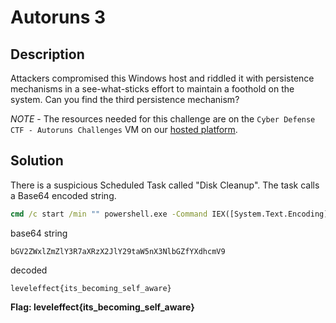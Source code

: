 # Autoruns 3

## Description

Attackers compromised this Windows host and riddled it with persistence mechanisms in a see-what-sticks effort to maintain a foothold on the system. Can you find the third persistence mechanism?

*NOTE* - The resources needed for this challenge are on the `Cyber Defense CTF - Autoruns Challenges` VM on our [hosted platform](https://training.leveleffect.com/courses/f4a9466f-edb0-42ff-bb0e-a95af2b05de5).



## Solution

There is a suspicious Scheduled Task called "Disk Cleanup". The task calls a Base64 encoded string. 



``` cmd
cmd /c start /min "" powershell.exe -Command IEX([System.Text.Encoding]::ASCII.GetString([System.Convert]::FromBase64String((Get-ItemProperty -Path HKCU:\\SOFTWARE\\DiskCleaner).bGV2ZWxlZmZlY3R7aXRzX2JlY29taW5nX3NlbGZfYXdhcmV9)))
```

base64 string

```
bGV2ZWxlZmZlY3R7aXRzX2JlY29taW5nX3NlbGZfYXdhcmV9
```

decoded

```
leveleffect{its_becoming_self_aware}
```

**Flag: leveleffect{its_becoming_self_aware}**



